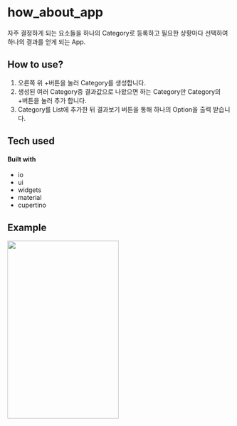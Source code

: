 # how_about_app
자주 결정하게 되는 요소들을 하나의 Category로 등록하고 필요한 상황마다 선택하여 하나의 결과를 얻게 되는 App.

## How to use?
 1. 오른쪽 위 +버튼을 눌러 Category를 생성합니다.
 2. 생성된 여러 Category중 결과값으로 나왔으면 하는 Category만 Category의 +버튼을 눌러 추가 합니다.
 3. Category를 List에 추가한 뒤 결과보기 버튼을 통해 하나의 Option을 출력 받습니다.
## Tech used

#### Built with
* io
* ui
* widgets
* material
* cupertino
## Example
<img src="https://user-images.githubusercontent.com/65265805/86523467-dcb6ba00-bea7-11ea-922a-7ee8bc62e6e3.gif" height = "400" width = "250">
